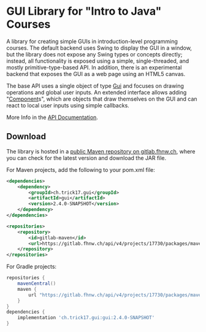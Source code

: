 # GUI Library for "Intro to Java" Courses

A library for creating simple GUIs in introduction-level programming courses.
The default backend uses Swing to display the GUI in a window, but the
library does not expose any Swing types or concepts directly; instead, all
functionality is exposed using a simple, single-threaded, and mostly
primitive-type-based API. In addition, there is an experimental backend that
exposes the GUI as a web page using an HTML5 canvas.

The base API uses a single object of type [Gui][1] and focuses on
drawing operations and global user inputs. An extended interface allows
adding "[Component][2]s", which are objects that draw
themselves on the GUI and can react to local user inputs using simple
callbacks.

More Info in the [API Documentation][3].


## Download

The library is hosted in a [public Maven repository on gitlab.fhnw.ch][4],
where you can check for the latest version and download the JAR file.

For Maven projects, add the following to your pom.xml file:

```xml
<dependencies>
    <dependency>
        <groupId>ch.trick17.gui</groupId>
        <artifactId>gui</artifactId>
        <version>2.4.0-SNAPSHOT</version>
    </dependency>
</dependencies>

<repositories>
    <repository>
        <id>gitlab-maven</id>
        <url>https://gitlab.fhnw.ch/api/v4/projects/17730/packages/maven</url>
    </repository>
</repositories>
```

For Gradle projects:

```groovy
repositories {
    mavenCentral()
    maven {
        url "https://gitlab.fhnw.ch/api/v4/projects/17730/packages/maven"
    }
}
dependencies {
    implementation 'ch.trick17.gui:gui:2.4.0-SNAPSHOT'
}
```

[1]: https://gui.pages.fhnw.ch/gui/apidocs/ch/trick17/gui/Gui.html
[2]: https://gui.pages.fhnw.ch/gui/apidocs/ch/trick17/gui/component/Component.html
[3]: https://gui.pages.fhnw.ch/gui/apidocs/
[4]: https://gitlab.fhnw.ch/gui/gui/-/packages
